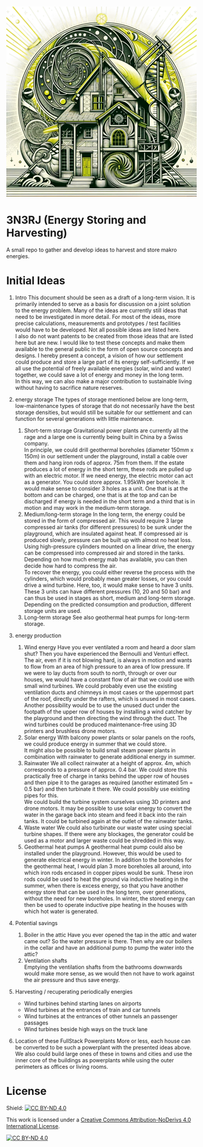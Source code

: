 
![3N3RJ Loggo](./assets/images/logo_v1.png)

# 3N3RJ (Energy Storing and Harvesting)
A small repo to gather and develop ideas to harvest and store makro energies.

# Initial Ideas
1. Intro
This document should be seen as a draft of a long-term vision. It is primarily intended to serve as a basis for discussion on a joint solution to the energy problem. Many of the ideas are currently still ideas that need to be investigated in more detail. For most of the ideas, more precise calculations, measurements and prototypes / test facilities would have to be developed. Not all possible ideas are listed here.  
I also do not want patents to be created from those ideas that are listed here but are new. I would like to test these concepts and make them available to the general public in the form of open source concepts and designs.
I hereby present a concept, a vision of how our settlement could produce and store a large part of its energy self-sufficiently. If we all use the potential of freely available energies (solar, wind and water) together, we could save a lot of energy and money in the long term.  
In this way, we can also make a major contribution to sustainable living without having to sacrifice nature reserves. 

2. energy storage 
The types of storage mentioned below are long-term, low-maintenance types of storage that do not necessarily have the best storage densities, but would still be suitable for our settlement and can function for several generations with little maintenance. 

    1. Short-term storage 
    Gravitational power plants are currently all the rage and a large one is currently being built in China by a Swiss company.  
    In principle, we could drill geothermal boreholes (diameter 150mm x 150m) in our settlement under the playground, install a cable over them and hang iron rods of approx. 75m from them. If the estate produces a lot of energy in the short term, these rods are pulled up with an electric motor. If we need energy, the electric motor can act as a generator. 
    You could store approx. 1.95kWh per borehole. 
    It would make sense to consider 3 holes as a unit. One that is at the bottom and can be charged, one that is at the top and can be discharged if energy is needed in the short term and a third that is in motion and may work in the medium-term storage. 
    2. Medium/long-term storage 
    In the long term, the energy could be stored in the form of compressed air. This would require 3 large compressed air tanks (for different pressures) to be sunk under the playground, which are insulated against heat. If compressed air is produced slowly, pressure can be built up with almost no heat loss. Using high-pressure cylinders mounted on a linear drive, the energy can be compressed into compressed air and stored in the tanks. Depending on how much energy mab has available, you can then decide how hard to compress the air.  
    To recover the energy, you could either reverse the process with the cylinders, which would probably mean greater losses, or you could drive a wind turbine. 
    Here, too, it would make sense to have 3 units. These 3 units can have different pressures (10, 20 and 50 bar) and can thus be used in stages as short, medium and long-term storage. Depending on the predicted consumption and production, different storage units are used. 
    3. Long-term storage 
    See also geothermal heat pumps for long-term storage. 
3. energy production 
    1. Wind energy 
    Have you ever ventilated a room and heard a door slam shut? Then you have experienced the Bernoulli and Venturi effect. 
    The air, even if it is not blowing hard, is always in motion and wants to flow from an area of high pressure to an area of low pressure. 
    If we were to lay ducts from south to north, through or over our houses, we would have a constant flow of air that we could use with small wind turbines. We could probably even use the existing ventilation ducts and chimneys in most cases or the uppermost part of the roof, directly under the rafters, which is unused in most cases. 
    Another possibility would be to use the unused duct under the footpath of the upper row of houses by installing a wind catcher by the playground and then directing the wind through the duct. 
    The wind turbines could be produced maintenance-free using 3D printers and brushless drone motors. 
    2. Solar energy 
    With balcony power plants or solar panels on the roofs, we could produce energy in summer that we could store.  
    It might also be possible to build small steam power plants in combination with rainwater to generate additional energy in summer. 
    3. Rainwater 
    We all collect rainwater at a height of approx. 4m, which corresponds to a pressure of approx. 0.4 bar. We could store this practically free of charge in tanks behind the upper row of houses and then pipe it to the garages as required (another estimated 5m = 0.5 bar) and then turbinate it there. We could possibly use existing pipes for this.  
    We could build the turbine system ourselves using 3D printers and drone motors. 
    It may be possible to use solar energy to convert the water in the garage back into steam and feed it back into the rain tanks. It could be turbined again at the outlet of the rainwater tanks. 
    4. Waste water 
    We could also turbinate our waste water using special turbine shapes. If there were any blockages, the generator could be used as a motor and larger waste could be shredded in this way. 
    5. Geothermal heat pumps 
    A geothermal heat pump could also be installed under the playground. However, this would be used to generate electrical energy in winter. In addition to the boreholes for the geothermal heat, I would plan 3 more boreholes all around, into which iron rods encased in copper pipes would be sunk. These iron rods could be used to heat the ground via inductive heating in the summer, when there is excess energy, so that you have another energy store that can be used in the long term, over generations, without the need for new boreholes. 
    In winter, the stored energy can then be used to operate inductive pipe heating in the houses with which hot water is generated. 
4. Potential savings 
    1. Boiler in the attic 
    Have you ever opened the tap in the attic and water came out? So the water pressure is there. Then why are our boilers in the cellar and have an additional pump to pump the water into the attic? 
    2. Ventilation shafts  
    Emptying the ventilation shafts from the bathrooms downwards would make more sense, as we would then not have to work against the air pressure and thus save energy. 

5. Harvesting / recuperating periodically energies
    * Wind turbines behind starting lanes on airports
    * Wind turbines at the entrances of train and car tunnels
    * Wind turbines at the entrances of other tunnels an passenger passages
    * Wind turbines beside high ways on the truck lane

6. Location of these FullStack Powerplants
    More or less, each house can be converted to be such a powerplant with the presented ideas above. 
    We also could build large ones of these in towns and cities and use the inner core of the buildings as powerplants while using the outer perimeters as offices or living rooms.

# License
Shield: [![CC BY-ND 4.0][cc-by-nd-shield]][cc-by-nd]

This work is licensed under a
[Creative Commons Attribution-NoDerivs 4.0 International License][cc-by-nd].

[![CC BY-ND 4.0][cc-by-nd-image]][cc-by-nd]

[cc-by-nd]: https://creativecommons.org/licenses/by-nd/4.0/
[cc-by-nd-image]: https://licensebuttons.net/l/by-nd/4.0/88x31.png
[cc-by-nd-shield]: https://img.shields.io/badge/License-CC%20BY--ND%204.0-lightgrey.svg
